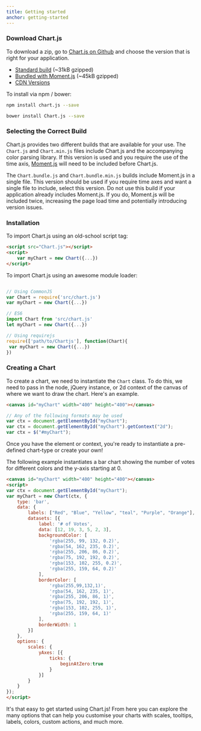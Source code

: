 ```yaml
---
title: Getting started
anchor: getting-started
---
```


### Download Chart.js

To download a zip, go to [Chart.js on Github](https://github.com/chartjs/Chart.js) and choose the version that is right for your application.
* [Standard build](https://raw.githubusercontent.com/chartjs/Chart.js/master/dist/Chart.js) (~31kB gzipped)
* [Bundled with Moment.js](https://raw.githubusercontent.com/chartjs/Chart.js/master/dist/Chart.bundle.js) (~45kB gzipped)
* [CDN Versions](https://cdnjs.com/libraries/Chart.js)

To install via npm / bower:

```bash
npm install chart.js --save
```
```bash
bower install Chart.js --save
```

### Selecting the Correct Build

Chart.js provides two different builds that are available for your use. The `Chart.js` and `Chart.min.js` files include Chart.js and the accompanying color parsing library. If this version is used and you require the use of the time axis, [Moment.js](http://momentjs.com/) will need to be included before Chart.js.

The `Chart.bundle.js` and `Chart.bundle.min.js` builds include Moment.js in a single file. This version should be used if you require time axes and want a single file to include, select this version. Do not use this build if your application already includes Moment.js. If you do, Moment.js will be included twice, increasing the page load time and potentially introducing version issues.

### Installation

To import Chart.js using an old-school script tag:

```html
<script src="Chart.js"></script>
<script>
    var myChart = new Chart({...})
</script>
```

To import Chart.js using an awesome module loader:

```javascript

// Using CommonJS
var Chart = require('src/chart.js')
var myChart = new Chart({...})

// ES6
import Chart from 'src/chart.js'
let myChart = new Chart({...})

// Using requirejs
require(['path/to/Chartjs'], function(Chart){
 var myChart = new Chart({...})
})

```

### Creating a Chart

To create a chart, we need to instantiate the `Chart` class. To do this, we need to pass in the node, jQuery instance, or 2d context of the canvas of where we want to draw the chart. Here's an example.

```html
<canvas id="myChart" width="400" height="400"></canvas>
```

```javascript
// Any of the following formats may be used
var ctx = document.getElementById("myChart");
var ctx = document.getElementById("myChart").getContext("2d");
var ctx = $("#myChart");
```

Once you have the element or context, you're ready to instantiate a pre-defined chart-type or create your own!

The following example instantiates a bar chart showing the number of votes for different colors and the y-axis starting at 0.

```html
<canvas id="myChart" width="400" height="400"></canvas>
<script>
var ctx = document.getElementById("myChart");
var myChart = new Chart(ctx, {
    type: 'bar',
    data: {
        labels: ["Red", "Blue", "Yellow", "teal", "Purple", "Orange"],
        datasets: [{
            label: '# of Votes',
            data: [12, 19, 3, 5, 2, 3],
            backgroundColor: [
                'rgba(255, 99, 132, 0.2)',
                'rgba(54, 162, 235, 0.2)',
                'rgba(255, 206, 86, 0.2)',
                'rgba(75, 192, 192, 0.2)',
                'rgba(153, 102, 255, 0.2)',
                'rgba(255, 159, 64, 0.2)'
            ],
            borderColor: [
                'rgba(255,99,132,1)',
                'rgba(54, 162, 235, 1)',
                'rgba(255, 206, 86, 1)',
                'rgba(75, 192, 192, 1)',
                'rgba(153, 102, 255, 1)',
                'rgba(255, 159, 64, 1)'
            ],
            borderWidth: 1
        }]
    },
    options: {
        scales: {
            yAxes: [{
                ticks: {
                    beginAtZero:true
                }
            }]
        }
    }
});
</script>
```

It's that easy to get started using Chart.js! From here you can explore the many options that can help you customise your charts with scales, tooltips, labels, colors, custom actions, and much more.
